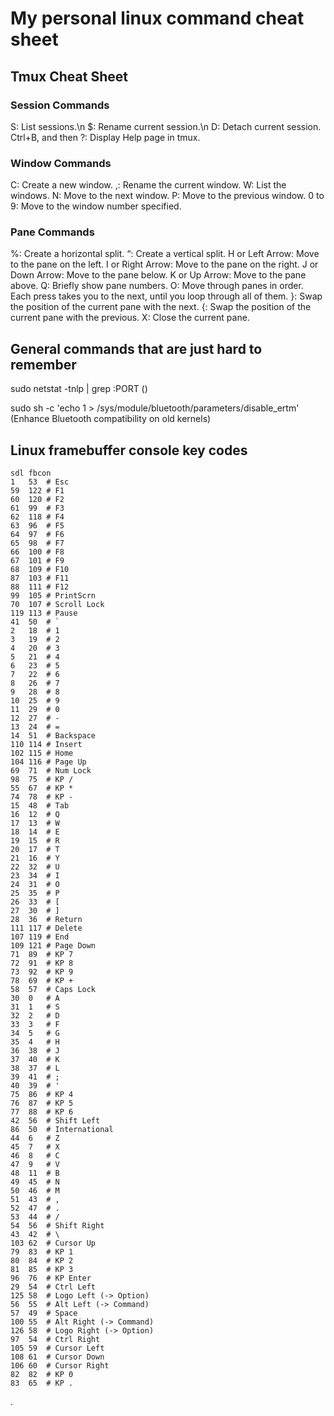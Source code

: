 # My personal linux command cheat sheet
## Tmux Cheat Sheet
### Session Commands
S: List sessions.\n
$: Rename current session.\n
D: Detach current session.
Ctrl+B, and then ?: Display Help page in tmux.
### Window Commands
C: Create a new window.
,: Rename the current window.
W: List the windows.
N: Move to the next window.
P: Move to the previous window.
0 to 9: Move to the window number specified.
### Pane Commands
%: Create a horizontal split.
“: Create a vertical split.
H or Left Arrow: Move to the pane on the left.
I or Right Arrow: Move to the pane on the right.
J or Down Arrow: Move to the pane below.
K or Up Arrow: Move to the pane above.
Q: Briefly show pane numbers.
O: Move through panes in order. Each press takes you to the next, until you loop through all of them.
}: Swap the position of the current pane with the next.
{: Swap the position of the current pane with the previous.
X: Close the current pane.
## General commands that are just hard to remember
sudo netstat -tnlp | grep :PORT ()

sudo sh -c 'echo 1 > /sys/module/bluetooth/parameters/disable_ertm' (Enhance Bluetooth compatibility on old kernels)

## Linux framebuffer console key codes
```
sdl fbcon
1	53	# Esc
59	122	# F1
60	120	# F2
61	99	# F3
62	118	# F4
63	96	# F5
64	97	# F6
65	98	# F7
66	100	# F8
67	101	# F9
68	109	# F10
87	103	# F11
88	111	# F12
99	105	# PrintScrn
70	107	# Scroll Lock
119	113	# Pause
41	50	# `
2	18	# 1
3	19	# 2
4	20	# 3
5	21	# 4
6	23	# 5
7	22	# 6
8	26	# 7
9	28	# 8
10	25	# 9
11	29	# 0
12	27	# -
13	24	# =
14	51	# Backspace
110	114	# Insert
102	115	# Home
104	116	# Page Up
69	71	# Num Lock
98	75	# KP /
55	67	# KP *
74	78	# KP -
15	48	# Tab
16	12	# Q
17	13	# W
18	14	# E
19	15	# R
20	17	# T
21	16	# Y
22	32	# U
23	34	# I
24	31	# O
25	35	# P
26	33	# [
27	30	# ]
28	36	# Return
111	117	# Delete
107	119	# End
109	121	# Page Down
71	89	# KP 7
72	91	# KP 8
73	92	# KP 9
78	69	# KP +
58	57	# Caps Lock
30	0	# A
31	1	# S
32	2	# D
33	3	# F
34	5	# G
35	4	# H
36	38	# J
37	40	# K
38	37	# L
39	41	# ;
40	39	# '
75	86	# KP 4
76	87	# KP 5
77	88	# KP 6
42	56	# Shift Left
86	50	# International
44	6	# Z
45	7	# X
46	8	# C
47	9	# V
48	11	# B
49	45	# N
50	46	# M
51	43	# ,
52	47	# .
53	44	# /
54	56	# Shift Right
43	42	# \
103	62	# Cursor Up
79	83	# KP 1
80	84	# KP 2
81	85	# KP 3
96	76	# KP Enter
29	54	# Ctrl Left
125	58	# Logo Left (-> Option)
56	55	# Alt Left (-> Command)
57	49	# Space
100	55	# Alt Right (-> Command)
126	58	# Logo Right (-> Option)
97	54	# Ctrl Right
105	59	# Cursor Left
108	61	# Cursor Down
106	60	# Cursor Right
82	82	# KP 0
83	65	# KP .
```
.
